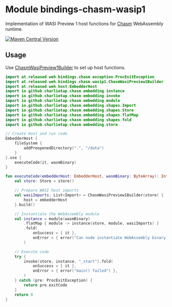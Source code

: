 # Module bindings-chasm-wasip1

Implementation of WASI Preview 1 host functions for [Chasm] WebAssembly runtime.

[<img alt="Maven Central Version" src="https://img.shields.io/maven-central/v/at.released.weh/bindings-chasm-wasip1?style=flat-square">](https://central.sonatype.com/artifact/at.released.weh/bindings-chasm/overview)

## Usage

Use [ChasmWasiPreview1Builder](https://weh.released.at/api/bindings-chasm-wasip1/at.released.weh.bindings.chasm.wasip1/-chasm-wasi-preview1-builder/index.html)
to set up host functions.

```kotlin
import at.released.weh.bindings.chasm.exception.ProcExitException
import at.released.weh.bindings.chasm.wasip1.ChasmWasiPreview1Builder
import at.released.weh.host.EmbedderHost
import io.github.charlietap.chasm.embedding.instance
import io.github.charlietap.chasm.embedding.invoke
import io.github.charlietap.chasm.embedding.module
import io.github.charlietap.chasm.embedding.shapes.Import
import io.github.charlietap.chasm.embedding.shapes.Store
import io.github.charlietap.chasm.embedding.shapes.flatMap
import io.github.charlietap.chasm.embedding.shapes.fold
import io.github.charlietap.chasm.embedding.store

// Create Host and run code
EmbedderHost {
    fileSystem {
        addPreopenedDirectory(".", "/data")
    }
}.use {
    executeCode(it, wasmBinary)
}

fun executeCode(embedderHost: EmbedderHost, wasmBinary: ByteArray): Int {
    val store: Store = store()

    // Prepare WASI host imports
    val wasiImports: List<Import> = ChasmWasiPreview1Builder(store) {
        host = embedderHost
    }.build()

    // Instantiate the WebAssembly module
    val instance = module(wasmBinary)
        .flatMap { module -> instance(store, module, wasiImports) }
        .fold(
            onSuccess = { it },
            onError = { error("Can node instantiate WebAssembly binary: $it") },
        )

    // Execute code
    try {
        invoke(store, instance, "_start").fold(
            onSuccess = { it },
            onError = { error("main() failed") },
        )
    } catch (pre: ProcExitException) {
        return pre.exitCode
    }
    return 0
}
```

[Chasm]: https://github.com/CharlieTap/chasm
